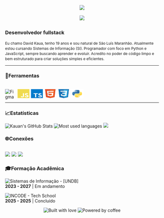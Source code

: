 <h1 align="center">
<img src="https://readme-typing-svg.herokuapp.com/?font=Righteous&size=35&center=true&vCenter=true&width=500&height=70&duration=4000&lines=olá!+👋;+Me+chamo+David!;" />


<div align="center" class="animated-header">
  <img src="https://readme-typing-svg.herokuapp.com/?lines=Desenvolvedor+FullStack;Sistemas+de+Informação;&font=Fira%20Code&center=true&width=440&height=45&color=f75c7e&vCenter=true&pause=1000&size=22" />
</div>

<div class="matrix-animation"></div>

### Desenvolvedor fullstack

<span style="font-size: 12px;">Eu chamo David Kaua, tenho 19 anos e sou natural de São Luís Maranhão. Atualmente estou cursando Sistemas de Informação (SI). Programador com foco em Python e JavaScript, sempre buscando aprender e evoluir. Acredito no poder de código limpo e bem estruturado para criar soluções simples e eficientes.</span>

---
### 🧰Ferramentas

<div style="display: inline_block"><br>
  <img align="center" alt="Rafa-Js" height="30" width="40" src="https://raw.githubusercontent.com/devicons/devicon/master/icons/javascript/javascript-plain.svg">
  <img align="center" alt="Rafa-Ts" height="30" width="40" src="https://raw.githubusercontent.com/devicons/devicon/master/icons/typescript/typescript-plain.svg">
  <img align="center" alt="Rafa-HTML" height="30" width="40" src="https://raw.githubusercontent.com/devicons/devicon/master/icons/html5/html5-original.svg">
  <img align="center" alt="Rafa-CSS" height="30" width="40" src="https://raw.githubusercontent.com/devicons/devicon/master/icons/css3/css3-original.svg">
  <img align="center" alt="Rafa-Python" height="30" width="40" src="https://raw.githubusercontent.com/devicons/devicon/master/icons/python/python-original.svg">
<img 
    width="30px" 
    style="padding-right: 10px;" 
    src="https://cdn.jsdelivr.net/gh/devicons/devicon@latest/icons/figma/figma-original.svg" 
    alt="Figma" 
    title="Figma" 
    align="left"
/>
  

---
 ### 📈Estatísticas
<!-- Estatísticas do GitHub -->
  <img src="https://github-readme-stats.vercel.app/api?username=david1kaua&show_icons=true&hide_border=true&title_color=f65aec&icon_color=F8D866&text_color=9f9f9f&bg_color=0d1117&count_private=true" alt="Kauan's GitHub Stats" height="180em"/>
  
  <!-- Linguagens mais usadas -->
  <img src="https://github-readme-stats.vercel.app/api/top-langs/?username=david1kaua&layout=compact&hide_border=true&title_color=f65aec&text_color=9f9f9f&bg_color=0d1117&count_private=true" alt="Most used languages" height="180em"/>
  
  <!-- Gráfico de contribuições -->
  <img src="https://github-profile-summary-cards.vercel.app/api/cards/profile-details?username=david1kaua&theme=radical" width="780"/>
  
</div>

### 🌐Conexões
<div>  
    
  <a href="https://instagram.com/DAVID_KAU_" target="_blank"><img src="https://img.shields.io/badge/-Instagram-%23E4405F?style=for-the-badge&logo=instagram&logoColor=white" target="_blank"></a>
  <a href = "mailto:davidkau.c@gmail.com"><img src="https://img.shields.io/badge/-Gmail-%23333?style=for-the-badge&logo=gmail&logoColor=white" target="_blank"></a>
  <a href="https://www.linkedin.com/in/davidkaua8232" target="_blank"><img src="https://img.shields.io/badge/-LinkedIn-%230077B5?style=for-the-badge&logo=linkedin&logoColor=white" target="_blank"></a> 
----
### 🎓Formação Acadêmica

![Sistemas de Informação - [UNDB]](https://img.shields.io/badge/Sistemas%20de%20Informação-[UNDB]-00BFFF?style=for-the-badge)  
**2023 - 2027** | Em andamento

![INCODE - Tech School](https://img.shields.io/badge/INCODE-Tech%20School-4CAF50?style=for-the-badge)  
**2025 - 2025** | Concluído
  <div align="center">
   <img src="https://forthebadge.com/images/badges/built-with-love.svg" alt="Built with love" />
   <img src="https://forthebadge.com/images/badges/powered-by-coffee.svg" alt="Powered by coffee" />
 </div>
